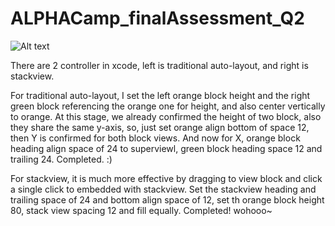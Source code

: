 # ALPHACamp_finalAssessment_Q2
![Alt text](screenshots/screenshot.png?raw=true "screenshot")

There are 2 controller in xcode, left is traditional auto-layout, and right is stackview.  

For traditional auto-layout, I set the left orange block height and the right green block referencing the orange one for height, and also center vertically to orange.
At this stage, we already confirmed the height of two block, also they share the same y-axis, so, just set orange align bottom of space 12, then Y is confirmed for both block views.
And now for X, orange block heading align space of 24 to superviewl, green block heading space 12 and trailing 24.
Completed. :)

For stackview, it is much more effective by dragging to view block and click a single click to embedded with stackview. Set the stackview heading and trailing space of 24 and bottom align space of 12, set th orange block height 80, stack view spacing 12 and fill equally. Completed! wohooo~
